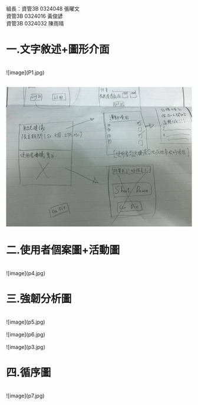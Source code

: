 組長：資管3B 0324048 張曜文
<br>資管3B 0324016 黃俊諺</br>
資管3B 0324032 陳雨晴

<h1>一.文字敘述+圖形介面</h1>
<br>![image](P1.jpg)</br>

<br>![image](P2.jpg)</br>
<h1>二.使用者個案圖+活動圖</h1>
<br>![image](p4.jpg)</br>
<h1>三.強韌分析圖</h1>
<br>![image](p5.jpg)</br>
<br>![image](p6.jpg)</br>
<br>![image](p3.jpg)</br>
<h1>四.循序圖</h1>
<br>![image](p7.jpg)<br>
